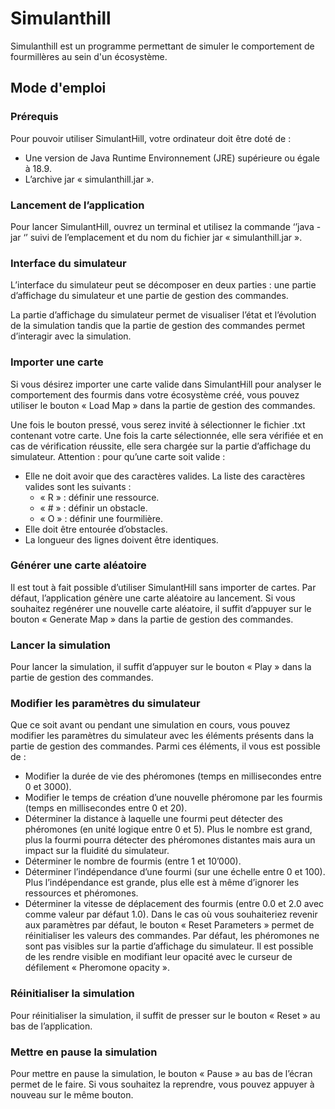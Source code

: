 # Simulanthill

Simulanthill est un programme permettant de simuler le comportement de fourmillères au sein d'un écosystème. 

## Mode d'emploi

### Prérequis
Pour pouvoir utiliser SimulantHill, votre ordinateur doit être doté de : 
- Une version de Java Runtime Environnement (JRE) supérieure ou égale à 18.9. 
- L’archive jar « simulanthill.jar ».

### Lancement de l’application
Pour lancer SimulantHill, ouvrez un terminal et utilisez la commande ‘’java -jar ‘’ suivi de l’emplacement et du nom du fichier jar « simulanthill.jar ». 

### Interface du simulateur
L’interface du simulateur peut se décomposer en deux parties : une partie d’affichage du simulateur et une partie de gestion des commandes.

La partie d’affichage du simulateur permet de visualiser l’état et l’évolution de la simulation tandis que la partie de gestion des commandes permet d’interagir avec la simulation.


### Importer une carte
Si vous désirez importer une carte valide dans SimulantHill pour analyser le comportement des fourmis dans votre écosystème créé, vous pouvez utiliser le bouton « Load Map » dans la partie de gestion des commandes.

Une fois le bouton pressé, vous serez invité à sélectionner le fichier .txt contenant votre carte. Une fois la carte sélectionnée, elle sera vérifiée et en cas de vérification réussite, elle sera chargée sur la partie d’affichage du simulateur. 
Attention : pour qu’une carte soit valide :
- Elle ne doit avoir que des caractères valides. La liste des caractères valides sont les suivants : 
	- « R » : définir une ressource.
	- « # » : définir un obstacle.
	- « O » : définir une fourmilière.
- Elle doit être entourée d’obstacles.
- La longueur des lignes doivent être identiques.

### Générer une carte aléatoire
Il est tout à fait possible d’utiliser SimulantHill sans importer de cartes. Par défaut, l’application génère une carte aléatoire au lancement. Si vous souhaitez regénérer une nouvelle carte aléatoire, il suffit d’appuyer sur le bouton « Generate Map » dans la partie de gestion des commandes.

### Lancer la simulation
Pour lancer la simulation, il suffit d’appuyer sur le bouton « Play » dans la partie de gestion des commandes.

### Modifier les paramètres du simulateur
Que ce soit avant ou pendant une simulation en cours, vous pouvez modifier les paramètres du simulateur avec les éléments présents dans la partie de gestion des commandes. Parmi ces éléments, il vous est possible de :
- Modifier la durée de vie des phéromones (temps en millisecondes entre 0 et 3000).
- Modifier le temps de création d’une nouvelle phéromone par les fourmis (temps en millisecondes entre 0 et 20).
- Déterminer la distance à laquelle une fourmi peut détecter des phéromones (en unité logique entre 0 et 5). Plus le nombre est grand, plus la fourmi pourra détecter des phéromones distantes mais aura un impact sur la fluidité du simulateur.
- Déterminer le nombre de fourmis (entre 1 et 10’000).
- Déterminer l’indépendance d’une fourmi (sur une échelle entre 0 et 100). Plus l’indépendance est grande, plus elle est à même d’ignorer les ressources et phéromones.
- Déterminer la vitesse de déplacement des fourmis (entre 0.0 et 2.0 avec comme valeur par défaut 1.0).
Dans le cas où vous souhaiteriez revenir aux paramètres par défaut, le bouton « Reset Parameters » permet de réinitialiser les valeurs des commandes.
Par défaut, les phéromones ne sont pas visibles sur la partie d’affichage du simulateur. Il est possible de les rendre visible en modifiant leur opacité avec le curseur de défilement « Pheromone opacity ».

### Réinitialiser la simulation
Pour réinitialiser la simulation, il suffit de presser sur le bouton « Reset » au bas de l’application.

### Mettre en pause la simulation
Pour mettre en pause la simulation, le bouton « Pause » au bas de l’écran permet de le faire. Si vous souhaitez la reprendre, vous pouvez appuyer à nouveau sur le même bouton.



